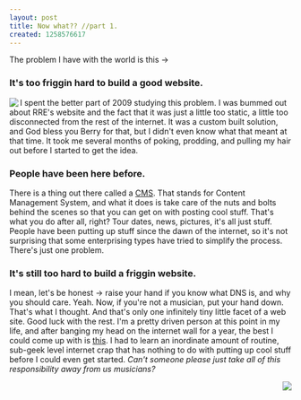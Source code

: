 ```yaml
--- 
layout: post
title: Now what?? //part 1.
created: 1258576617
---
```

<span class="drop_cap">T</span>he problem I have with the world is this -> 

<h3>It's too friggin hard to build a good website.</h3>

<p><a href="http://flickr.com/photos/11971338@N02/3115676722" title="Imperial Austro-Hugarian Music Commando"><img src="/sites/default/files/images/3115676722_4be76a01fd_m.jpg" align=left /></a>I spent the better part of 2009 studying this problem.  I was bummed out about RRE's website and the fact that it was just a little too static, a little too disconnected from the rest of the internet.  It was a custom built solution, and God bless you Berry for that, but I didn't even know what that meant at that time.  It took me several months of poking, prodding, and pulling my hair out before I started to get the idea.</p>

<h3>People have been here before.</h3>

<p>There is a thing out there called a <a href="http://en.wikipedia.org/wiki/Content_management_system">CMS</a>.  That stands for Content Management System, and what it does is take care of the nuts and bolts behind the scenes so that you can get on with posting cool stuff.  That's what you do after all, right?  Tour dates, news, pictures, it's all just stuff.  People have been putting up stuff since the dawn of the internet, so it's not surprising that some enterprising types have tried to simplify the process.  There's just one problem.</p>

<h3>It's still too hard to build a friggin website.</h3>

<p>I mean, let's be honest -> raise your hand if you know what DNS is, and why you should care.  Yeah.  Now, if you're not a musician, put your hand down.  That's what I thought.  And that's only one infinitely tiny little facet of a web site.  Good luck with the rest.  I'm a pretty driven person at this point in my life, and after banging my head on the internet wall for a year, the best I could come up with is <a href="http://railroadearth.com">this</a>.  I had to learn an inordinate amount of routine, sub-geek level internet crap that has nothing to do with putting up cool stuff before I could even get started.  <em>Can't someone please just take all of this responsibility away from us musicians?</em></p>
<a href="http://flickr.com/photos/95492938@N00/235225844" title="Mike Oldfield"><img src="/sites/default/files/images/235225844_cf3d908c4e_m.jpg" align=right /></a>
